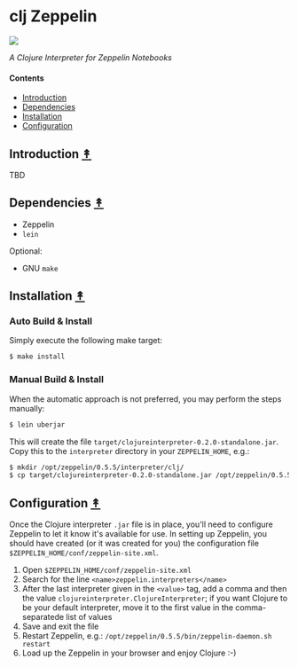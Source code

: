 # clj Zeppelin

[![][clj-zep-logo]][clj-zep-logo-large]

[clj-zep-logo]: resources/images/clojurezeppelin-logo-x250.png
[clj-zep-logo-large]: resources/images/clojurezeppelin-logo-x1000.png

*A Clojure Interpreter for Zeppelin Notebooks*


#### Contents

* [Introduction](#introduction-)
* [Dependencies](#dependencies-)
* [Installation](#build--installation-)
* [Configuration](#configuration-)


## Introduction [&#x219F;](#contents)

TBD


## Dependencies [&#x219F;](#contents)

* Zeppelin
* ``lein``

Optional:

* GNU ``make``


## Installation [&#x219F;](#contents)

### Auto Build & Install

Simply execute the following make target:

```bash
$ make install
```

### Manual Build & Install

When the automatic approach is not preferred, you may perform the steps
manually:

```bash
$ lein uberjar
```

This will create the file ``target/clojureinterpreter-0.2.0-standalone.jar``.
Copy this to the ``interpreter`` directory in your ``ZEPPELIN_HOME``, e.g.:

```bash
$ mkdir /opt/zeppelin/0.5.5/interpreter/clj/
$ cp target/clojureinterpreter-0.2.0-standalone.jar /opt/zeppelin/0.5.5/interpreter
```


## Configuration [&#x219F;](#contents)

Once the Clojure interpreter ``.jar`` file is in place, you'll need to
configure Zeppelin to let it know it's available for use. In setting up
Zeppelin, you should have created (or it was created for you) the configuration
file ``$ZEPPELIN_HOME/conf/zeppelin-site.xml``.

1. Open ``$ZEPPELIN_HOME/conf/zeppelin-site.xml``
1. Search for the line ``<name>zeppelin.interpreters</name>``
1. After the last interpreter given in the ``<value>`` tag, add a comma and
   then the value ``clojureinterpreter.ClojureInterpreter``; if you want
   Clojure to be your default interpreter, move it to the first value in the
   comma-separatede list of values
1. Save and exit the file
1. Restart Zeppelin, e.g.: ``/opt/zeppelin/0.5.5/bin/zeppelin-daemon.sh restart``
1. Load up the Zeppelin in your browser and enjoy Clojure :-)

